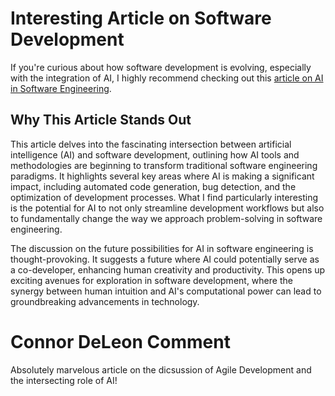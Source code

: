 # Interesting Article on Software Development

If you're curious about how software development is evolving, especially with the integration of AI, I highly recommend checking out this [article on AI in Software Engineering](https://towardsdatascience.com/ai-in-software-engineering-a-revolution-in-the-making-3057f5e1c972).

## Why This Article Stands Out

This article delves into the fascinating intersection between artificial intelligence (AI) and software development, outlining how AI tools and methodologies are beginning to transform traditional software engineering paradigms. It highlights several key areas where AI is making a significant impact, including automated code generation, bug detection, and the optimization of development processes. What I find particularly interesting is the potential for AI to not only streamline development workflows but also to fundamentally change the way we approach problem-solving in software engineering.

The discussion on the future possibilities for AI in software engineering is thought-provoking. It suggests a future where AI could potentially serve as a co-developer, enhancing human creativity and productivity. This opens up exciting avenues for exploration in software development, where the synergy between human intuition and AI's computational power can lead to groundbreaking advancements in technology.

# Connor DeLeon Comment
Absolutely marvelous article on the dicsussion of Agile Development and the intersecting role of AI!